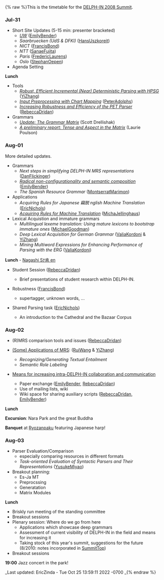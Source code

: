{% raw %}This is the timetable for the [DELPH-IN 2008 Summit](../KyotoTop).

### Jul-31

- Short Site Updates (5-15 min: presenter bracketed)
  - *[UW](http://faculty.washington.edu/ebender/papers/DELPHIN08-UWupdate.pdf)*
([EmilyBender](https://blog.inductorsoftware.com/docsproto/tools/EmilyBender))
  - *Saarbruecken (UdS & DFKI)* ([HansUszkoreit](https://blog.inductorsoftware.com/docsproto/tools/HansUszkoreit))
  - *NICT* ([FrancisBond](https://blog.inductorsoftware.com/docsproto/tools/FrancisBond))
  - *NTT* ([SanaeFujita](/SanaeFujita))
  - *Paris* ([FredericLaurens](/FredericLaurens))
  - *Oslo* ([StephanOepen](https://blog.inductorsoftware.com/docsproto/tools/StephanOepen))
- Agenda Setting

**Lunch**

- Tools
  - *[Robust, Efficient Incremental (Near) Deterministic Parsing
with
HPSG](http://www.coli.uni-saarland.de/~yzhang/files/kyoto-zhang.pdf)*
([YiZhang](https://blog.inductorsoftware.com/docsproto/tools/YiZhang))
  - *[Input Preprocessing with Chart
Mapping](http://www.dfki.de/~padolphs/DELPH-IN/Chart-Mapping.pdf)*
([PeterAdolphs](https://blog.inductorsoftware.com/docsproto/tools/PeterAdolphs))
  - *[Increasing Robustness and Efficiency of the PET
Parser](http://www.coli.uni-saarland.de/~rdrid/robust-pet.pdf)*
([RebeccaDridan](https://blog.inductorsoftware.com/docsproto/tools/RebeccaDridan))
- Grammars
  - *[Update: The Grammar
Matrix](http://students.washington.edu/sfd/Drellishak%20-%20DELPH-IN%202008%20-%20Matrix%20Update.pdf)*
(Scott Drellishak)
  - *[A preliminary report: Tense and Aspect in the
Matrix](http://students.washington.edu/lpoulson/Kyotopresentation.pdf)*
(Laurie Poulson)

### Aug-01

More detailed updates.

- Grammars
  - *Next steps in simplifying DELPH-IN MRS representations*
([DanFlickinger](https://blog.inductorsoftware.com/docsproto/tools/DanFlickinger))
  - *[Radical non-configurationality and semantic
composition](http://faculty.washington.edu/ebender/papers/Bender-DELPHIN08.pdf)*
([EmilyBender](https://blog.inductorsoftware.com/docsproto/tools/EmilyBender))
  - *The Spanish Resource Grammar*
([MontserratMarimon](/MontserratMarimon))
- Applications
  - *Acquiring Rules for Japanese 竊脱 nglish Machine Translation*
([EricNichols](/EricNichols))
  - *[Acquiring Rules for Machine
Translation](http://www.coli.uni-saarland.de/~micha/delphinsummit/delphin2008.pdf)*
([MichaJellinghaus](/MichaJellinghaus))
- Lexical Acquistion and immature grammars
  - *Multilingual lexeme translation: Using mature lexicons to
bootstrap immature ones* ([MichaelGoodman](https://blog.inductorsoftware.com/docsproto/tools/MichaelGoodman))
  - *Deep Lexical Acquisition for German Grammar*
([ValiaKordoni](https://blog.inductorsoftware.com/docsproto/tools/ValiaKordoni) & [YiZhang](https://blog.inductorsoftware.com/docsproto/tools/YiZhang))
  - *Mining Multiword Expressions for Enhancing Performance of
Parsing with the ERG* ([ValiaKordoni](https://blog.inductorsoftware.com/docsproto/tools/ValiaKordoni))

**Lunch** - [Nagashi Sﾅ肯 en](http://en.wikipedia.org/wiki/Sﾅ肯en)

- Student Session ([RebeccaDridan](https://blog.inductorsoftware.com/docsproto/tools/RebeccaDridan))
  
  - Brief presentations of student research within DELPH-IN.
- Robustness ([FrancisBond](https://blog.inductorsoftware.com/docsproto/tools/FrancisBond))
  
  - supertagger, unknown words, ...
- Shared Parsing task ([EricNichols](/EricNichols))
  
  - An introduction to the Cathedral and the Bazaar Corpus

### Aug-02

- (R)MRS comparison tools and issues ([RebeccaDridan](https://blog.inductorsoftware.com/docsproto/tools/RebeccaDridan))
- [(Some) Applications of
MRS](http://www.coli.uni-saarland.de/~rwang/slides/delphin2008Wang.pdf):
([RuiWang](/RuiWang) & [YiZhang](https://blog.inductorsoftware.com/docsproto/tools/YiZhang))
  
  - *Recognizing/Generating Textual Entailment*
  - *Semantic Role Labeling*
- [Means for increasing intra-DELPH-IN collaboration and
communication](KyotoSchedule_InterDelphinNotes)
  
  - Paper exchange ([EmilyBender](https://blog.inductorsoftware.com/docsproto/tools/EmilyBender),
[RebeccaDridan](https://blog.inductorsoftware.com/docsproto/tools/RebeccaDridan))
  - Use of mailing lists, wiki
  - Wiki space for sharing auxiliary scripts
([RebeccaDridan](https://blog.inductorsoftware.com/docsproto/tools/RebeccaDridan), [EmilyBender](https://blog.inductorsoftware.com/docsproto/tools/EmilyBender))

**Lunch**

**Excursion**: Nara Park and the great Buddha

**Banquet** at [Ryozanpaku](http://www3.to/ryozan) featuring Japanese
harp!

### Aug-03

- Parser Evaluation/Comparison
  - especially comparing resources in different formats
  - *Task-oriented Evaluation of Syntactic Parsers and Their
Representations* ([YusukeMiyao](/YusukeMiyao))
- Breakout planning:
  - Es-Ja MT
  - Preprocssing
  - Generatation
  - Matrix Modules

**Lunch**

- Briskly run meeting of the standing committee
- Breakout sessions
- Plenary session: Where do we go from here
  - Applications which showcase deep grammars
  - Assessment of current visibility of DELPH-IN in the field and
means for increasing it
  - Taking stock of this year's summit, suggestions for the future
(8/2010: notes incorporated in [SummitTop](../SummitTop))
- Breakout sessions

**19:00** Jazz concert in the park!

_Last updated: EricZinda - Tue Oct 25 13:59:11 2022 -0700
_{% endraw %}